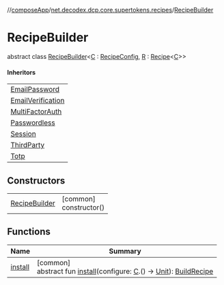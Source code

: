 //[composeApp](../../../index.md)/[net.decodex.dcp.core.supertokens.recipes](../index.md)/[RecipeBuilder](index.md)

# RecipeBuilder

abstract class [RecipeBuilder](index.md)&lt;[C](index.md) : [RecipeConfig](../-recipe-config/index.md), [R](index.md) : [Recipe](../-recipe/index.md)&lt;[C](index.md)&gt;&gt;

#### Inheritors

| |
|---|
| [EmailPassword](../../net.decodex.dcp.core.supertokens.recipes.emailpassword/-email-password/index.md) |
| [EmailVerification](../../net.decodex.dcp.core.supertokens.recipes.emailverification/-email-verification/index.md) |
| [MultiFactorAuth](../../net.decodex.dcp.core.supertokens.recipes.multifactor/-multi-factor-auth/index.md) |
| [Passwordless](../../net.decodex.dcp.core.supertokens.recipes.passwordless/-passwordless/index.md) |
| [Session](../../net.decodex.dcp.core.supertokens.recipes.session/-session/index.md) |
| [ThirdParty](../../net.decodex.dcp.core.supertokens.recipes.thirdparty/-third-party/index.md) |
| [Totp](../../net.decodex.dcp.core.supertokens.recipes.totp/-totp/index.md) |

## Constructors

| | |
|---|---|
| [RecipeBuilder](-recipe-builder.md) | [common]<br>constructor() |

## Functions

| Name | Summary |
|---|---|
| [install](install.md) | [common]<br>abstract fun [install](install.md)(configure: [C](index.md).() -&gt; [Unit](https://kotlinlang.org/api/latest/jvm/stdlib/kotlin/-unit/index.html)): [BuildRecipe](../-build-recipe/index.md) |
